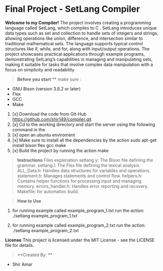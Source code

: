 # Final Project -  SetLang Compiler 

**Welcome to my Compiler!**
The project involves creating a programming language called SetLang, which compiles to C . SetLang introduces unique data types such as set and collection to handle sets of integers and strings, allowing operations like union, difference, and intersection similar to traditional mathematical sets. The language supports typical control structures like if, while, and for, along with input/output operations. The project showcases practical applications through example programs, demonstrating SetLang’s capabilities in managing and manipulating sets, making it suitable for tasks that involve complex data manipulation with a focus on simplicity and readability​


 > **Before you start**
** make sure :
- GNU Bison (version 3.8.2 or later)
- Flex
- GCC 
- Make

1. [x] Download the code from Git-Hub https://github.com/shir149/compiler.git
2. [x] Cd to the working directory and start the server using the following command in the
3. [x] open an ubuntu enviroment
4. [x] Make sure to install all the dependencies by the action sudo apt-get install bison flex gcc make
5. [x]   Build the project by running the action make
 
> **Instructions**
Files explenation
setlang.y:          The Bison file defining the grammar.
setlang.l:          The Flex file defining the lexical analysis.
ALL_Data.h:      Handles data structures for variables and operations.
statement.h:        Manages statements and control flow.
helpers.h:          Contains helper functions for processing input and managing memory.
errors_handler.h:   Handles error reporting and recovery.
Makefile:           for automatioc build.



> **How to Use**

  1.  for running example called example_program_1.txt run the action:
    ./setlang example_program_1.txt

2.  for running example called example_program_2.txt run the action:
    ./setlang example_program_2.txt


**License** 
This project is licensed under the MIT License - see the LICENSE file for details.



> **Created By: **

* Shir Amar


